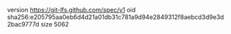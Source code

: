 version https://git-lfs.github.com/spec/v1
oid sha256:e205795aa0eb6d4d21a01db31c781a9d94e2849312f8aebcd3d9e3d2bac9777d
size 5062
